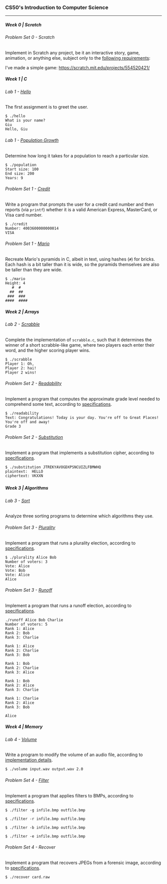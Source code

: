 ### CS50's Introduction to Computer Science

______________________________________________________________________________________________________

##### Week 0 | Scratch

###### Problem Set 0 - Scratch

Implement in Scratch any project, be it an  interactive story, game, animation, or anything else, subject only to  the [following requirements](https://cs50.harvard.edu/x/2021/psets/0/scratch/#scratch):

I've made a simple game: https://scratch.mit.edu/projects/554520421/



##### Week 1 | C

###### Lab 1 - [Hello](https://github.com/sougiu/CS50-s-Introduction/blob/main/hello.c)

The first assignment is to greet the user.

```
$ ./hello
What is your name?
Giu
Hello, Giu
```



###### Lab 1 - [Population Growth](https://github.com/sougiu/CS50-s-Introduction/blob/main/population.c)

Determine how long it takes for a population to reach a particular size.

```
$ ./population
Start size: 100
End size: 200
Years: 9
```



###### Problem Set 1 - [Credit](https://github.com/sougiu/CS50-s-Introduction/blob/main/credit.c)

Write a program that prompts the user for a credit card number and then reports (via `printf`) whether it is a valid American Express, MasterCard, or Visa card number.

```
$ ./credit
Number: 4003600000000014
VISA
```



###### Problem Set 1 - [Mario](https://github.com/sougiu/CS50-s-Introduction/blob/main/mario.c)

Recreate Mario's pyramids in C, albeit in text, using hashes (`#`) for bricks. Each hash is a bit taller than it is wide,  so the pyramids themselves are also be taller than they are wide.

```
$ ./mario
Height: 4
   #  #
  ##  ##
 ###  ###
####  ####
```



##### Week 2 | Arrays

###### Lab 2 - [Scrabble](https://github.com/sougiu/CS50-s-Introduction/blob/main/scrabble.c)

Complete the implementation of `scrabble.c`, such that it determines the winner of a short scrabble-like game, where two players each enter their word, and the higher scoring player wins.

```
$ ./scrabble
Player 1: Oh,
Player 2: hai!
Player 2 wins!
```



###### Problem Set 2 - [Readability](https://github.com/sougiu/CS50-s-Introduction/blob/main/readability.c)

Implement a program that computes the approximate grade level needed to comprehend some text, according to [specifications]( https://cs50.harvard.edu/x/2021/psets/2/readability/#specification]).

```
$ ./readability
Text: Congratulations! Today is your day. You're off to Great Places! You're off and away!
Grade 3
```



###### Problem Set 2 - [Substitution](https://github.com/sougiu/CS50-s-Introduction/blob/main/substitution.c)

Implement a program that implements a substitution cipher, according to [specifications](https://cs50.harvard.edu/x/2021/psets/2/substitution/#specification).

```
$ ./substitution JTREKYAVOGDXPSNCUIZLFBMWHQ
plaintext:  HELLO
ciphertext: VKXXN
```

##### 

##### Week 3 | Algorithms

###### Lab 3 - [Sort](https://github.com/sougiu/CS50-s-Introduction/tree/main/sorted)

Analyze three sorting programs to determine which algorithms they use.



###### Problem Set 3 - [Plurality](https://github.com/sougiu/CS50-s-Introduction/blob/main/plurality.c)

Implement a program that runs a plurality election, according to [specifications](https://cs50.harvard.edu/x/2021/psets/3/plurality/#specification).

```
$ ./plurality Alice Bob
Number of voters: 3
Vote: Alice
Vote: Bob
Vote: Alice
Alice
```



###### Problem Set 3 - [Runoff](https://github.com/sougiu/CS50-s-Introduction/blob/main/runoff.c)

Implement a program that runs a runoff election, according to [specifications](https://cs50.harvard.edu/x/2021/psets/3/runoff/#specification).

```
./runoff Alice Bob Charlie
Number of voters: 5
Rank 1: Alice
Rank 2: Bob
Rank 3: Charlie

Rank 1: Alice
Rank 2: Charlie
Rank 3: Bob

Rank 1: Bob
Rank 2: Charlie
Rank 3: Alice

Rank 1: Bob
Rank 2: Alice
Rank 3: Charlie

Rank 1: Charlie
Rank 2: Alice
Rank 3: Bob

Alice
```



##### Week 4 | Memory

###### Lab 4 - [Volume](https://github.com/sougiu/CS50-s-Introduction/tree/main/volume)

Write a program to modify the volume of an audio file, according to [implementation details](https://cs50.harvard.edu/x/2021/labs/4/#implementation-details).

```
$ ./volume input.wav output.wav 2.0
```



###### Problem Set 4 - [Filter](https://github.com/sougiu/CS50-s-Introduction/blob/main/filter/filter.c)

Implement a program that applies filters to BMPs, according to [specifications](https://cs50.harvard.edu/x/2021/psets/4/filter/more/#specification).

```
$ ./filter -g infile.bmp outfile.bmp

$ ./filter -r infile.bmp outfile.bmp

$ ./filter -b infile.bmp outfile.bmp

$ ./filter -e infile.bmp outfile.bmp
```



###### Problem Set 4 - Recover

Implement a program that recovers JPEGs from a forensic image, according to [specifications]([Specification](https://cs50.harvard.edu/x/2021/psets/4/recover/#specification)).

```
$ ./recover card.raw
```

